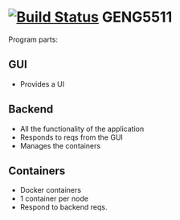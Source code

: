 [![Build Status](https://travis-ci.com/lilfolr/GENG5511.svg?token=Ysa8e5rvdwixpp3ztsqW&branch=master)](https://travis-ci.com/lilfolr/GENG5511)
GENG5511
========

Program parts:

GUI
---
- Provides a UI

Backend
-------
- All the functionality of the application
- Responds to reqs from the GUI
- Manages the containers

Containers
----------
- Docker containers
- 1 container per node
- Respond to backend reqs.
